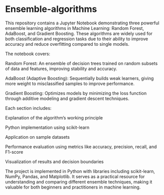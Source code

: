 # Ensemble-algorithms
This repository contains a Jupyter Notebook demonstrating three powerful ensemble learning algorithms in Machine Learning: Random Forest, AdaBoost, and Gradient Boosting. These algorithms are widely used for both classification and regression tasks due to their ability to improve accuracy and reduce overfitting compared to single models.

The notebook covers:

Random Forest: An ensemble of decision trees trained on random subsets of data and features, improving stability and accuracy.

AdaBoost (Adaptive Boosting): Sequentially builds weak learners, giving more weight to misclassified samples to improve performance.

Gradient Boosting: Optimizes models by minimizing the loss function through additive modeling and gradient descent techniques.

Each section includes:

Explanation of the algorithm’s working principle

Python implementation using scikit-learn

Application on sample datasets

Performance evaluation using metrics like accuracy, precision, recall, and F1-score

Visualization of results and decision boundaries

The project is implemented in Python with libraries including scikit-learn, NumPy, Pandas, and Matplotlib. It serves as a practical resource for understanding and comparing different ensemble techniques, making it valuable for both beginners and practitioners in machine learning.
